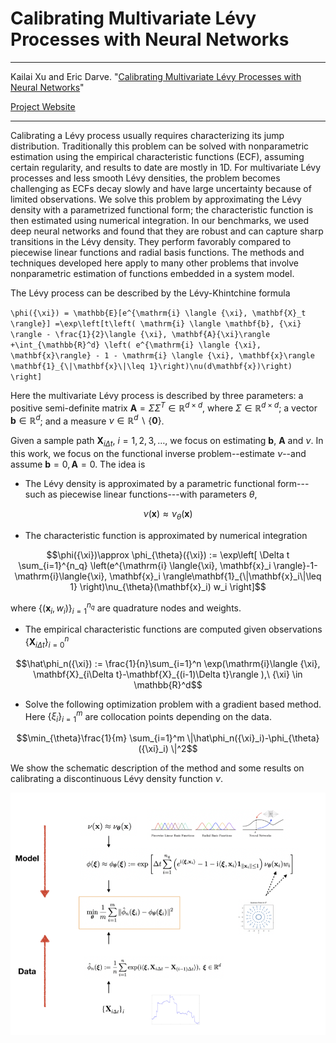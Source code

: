 # Calibrating Multivariate Lévy Processes with Neural Networks

---

Kailai Xu and Eric Darve. "[Calibrating Multivariate Lévy Processes with Neural Networks](https://arxiv.org/abs/1812.08883)" 

[Project Website](https://github.com/kailaix/LevyNN.jl)

---

Calibrating a Lévy process usually requires characterizing its jump distribution. Traditionally this problem can be solved with nonparametric estimation using the empirical characteristic functions (ECF), assuming certain regularity, and results to date are mostly in 1D. For multivariate Lévy processes and less smooth Lévy densities, the problem becomes challenging as ECFs decay slowly and have large uncertainty because of limited observations. We solve this problem by approximating the Lévy density with a parametrized functional form; the characteristic function is then estimated using numerical integration. In our benchmarks, we used deep neural networks and found that they are robust and can capture sharp transitions in the Lévy density. They perform favorably compared to piecewise linear functions and radial basis functions. The methods and techniques developed here apply to many other problems that involve nonparametric estimation of functions embedded in a system model.


The Lévy process can be described by the Lévy-Khintchine formula

``\phi({\xi}) = \mathbb{E}[e^{\mathrm{i} \langle {\xi}, \mathbf{X}_t \rangle}] =\exp\left[t\left( \mathrm{i} \langle \mathbf{b}, {\xi} \rangle - \frac{1}{2}\langle {\xi}, \mathbf{A}{\xi}\rangle  +\int_{\mathbb{R}^d} \left( e^{\mathrm{i} \langle {\xi}, \mathbf{x}\rangle} - 1 - \mathrm{i} \langle {\xi}, \mathbf{x}\rangle \mathbf{1}_{\|\mathbf{x}\|\leq 1}\right)\nu(d\mathbf{x})\right) \right]``

Here the multivariate Lévy process is described by three parameters: a positive semi-definite matrix $\mathbf{A} = {\Sigma}{\Sigma}^T \in \mathbb{R}^{d\times d}$, where ${\Sigma}\in \mathbb{R}^{d\times d}$; a vector $\mathbf{b}\in \mathbb{R}^d$; and a measure $\nu\in \mathbb{R}^d\backslash\{\mathbf{0}\}$. 

Given a sample path $\mathbf{X}_{i\Delta t}$, $i=1,2,3,\ldots$, we focus on estimating $\mathbf{b}$, $\mathbf{A}$ and $\nu$. In this work, we focus on the functional inverse problem--estimate $\nu$--and assume $\mathbf{b}=0,\mathbf{A}=0$. The idea is

* The Lévy density is approximated by a parametric functional form---such as piecewise linear functions---with parameters $\theta$,
```math
    \nu(\mathbf{x}) \approx \nu_{\theta}(\mathbf{x})
```
* The characteristic function is approximated by numerical integration 
```math
\phi({\xi})\approx    \phi_{\theta}({\xi}) := \exp\left[ \Delta t \sum_{i=1}^{n_q} \left(e^{\mathrm{i} \langle{\xi}, \mathbf{x}_i \rangle}-1-\mathrm{i}\langle{\xi}, \mathbf{x}_i \rangle\mathbf{1}_{\|\mathbf{x}_i\|\leq 1}  \right)\nu_{\theta}(\mathbf{x}_i) w_i \right]
```
where $\{(\mathbf{x}_i, w_i)\}_{i=1}^{n_q}$ are quadrature nodes and weights.

* The empirical characteristic functions are computed given observations $\{\mathbf{X}_{i\Delta t}\}_{i=0}^n$

```math
\hat\phi_n({\xi}) := \frac{1}{n}\sum_{i=1}^n \exp(\mathrm{i}\langle {\xi}, \mathbf{X}_{i\Delta t}-\mathbf{X}_{(i-1)\Delta t}\rangle ),\  {\xi} \in \mathbb{R}^d
```

* Solve the following optimization problem with a gradient based method. Here $\{{\xi}_i \}_{i=1}^m$ are collocation points depending on the data. 
```math
\min_{\theta}\frac{1}{m} \sum_{i=1}^m \|\hat\phi_n({\xi}_i)-\phi_{\theta}({\xi}_i)  \|^2
```

We show the schematic description of the method and some results on calibrating a discontinuous Lévy density function $\nu$. 

![image-20191031200808697](https://github.com/ADCMEMarket/ADCMEImages/blob/master/ADCME/levy.png?raw=true)

